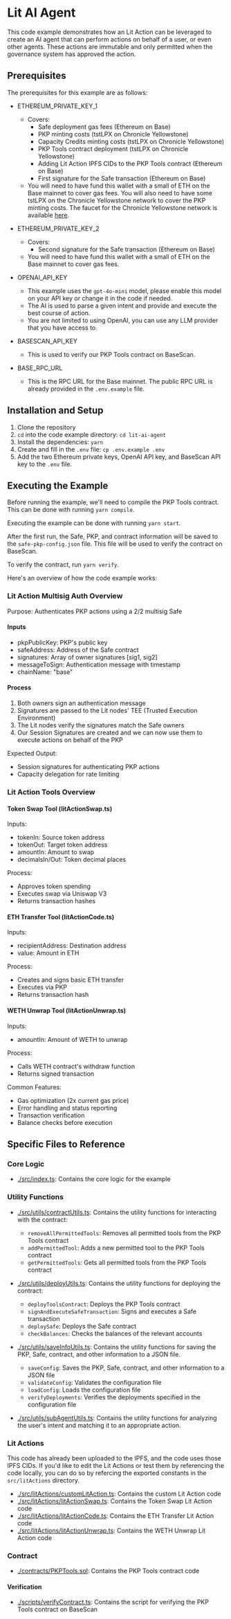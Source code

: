 # Lit AI Agent

This code example demonstrates how an Lit Action can be leveraged to create an AI agent that can perform actions on behalf of a user, or even other agents. These actions are immutable and only permitted when the governance system has approved the action.

## Prerequisites

The prerequisites for this example are as follows:

  - ETHEREUM_PRIVATE_KEY_1
    - Covers:
      - Safe deployment gas fees (Ethereum on Base)
      - PKP minting costs (tstLPX on Chronicle Yellowstone)
      - Capacity Credits minting costs (tstLPX on Chronicle Yellowstone)
      - PKP Tools contract deployment (tstLPX on Chronicle Yellowstone)
      - Adding Lit Action IPFS CIDs to the PKP Tools contract (Ethereum on Base)
      - First signature for the Safe transaction (Ethereum on Base)
    - You will need to have fund this wallet with a small of ETH on the Base mainnet to cover gas fees. You will also need to have some tstLPX on the Chronicle Yellowstone network to cover the PKP minting costs.
      The faucet for the Chronicle Yellowstone network is available [here](https://chronicle-yellowstone-faucet.getlit.dev/).
  - ETHEREUM_PRIVATE_KEY_2
    - Covers:
      - Second signature for the Safe transaction (Ethereum on Base)
    - You will need to have fund this wallet with a small of ETH on the Base mainnet to cover gas fees.

  - OPENAI_API_KEY
    - This example uses the `gpt-4o-mini` model, please enable this model on your API key or change it in the code if needed. 
    - The AI is used to parse a given intent and provide and execute the best course of action.
    - You are not limited to using OpenAI, you can use any LLM provider that you have access to.

  - BASESCAN_API_KEY
    - This is used to verify our PKP Tools contract on BaseScan.

  - BASE_RPC_URL
    - This is the RPC URL for the Base mainnet. The public RPC URL is already provided in the `.env.example` file.

## Installation and Setup

1. Clone the repository
2. `cd` into the code example directory: `cd lit-ai-agent`
3. Install the dependencies: `yarn`
4. Create and fill in the `.env` file: `cp .env.example .env`
5. Add the two Ethereum private keys, OpenAI API key, and BaseScan API key to the `.env` file.

## Executing the Example

Before running the example, we'll need to compile the PKP Tools contract. This can be done with running `yarn compile`.

Executing the example can be done with running `yarn start`.

After the first run, the Safe, PKP, and contract information will be saved to the `safe-pkp-config.json` file. This file will be used to verify the contract on BaseScan.

To verify the contract, run `yarn verify`.

Here's an overview of how the code example works:

### Lit Action Multisig Auth Overview
Purpose: Authenticates PKP actions using a 2/2 multisig Safe

#### Inputs
- pkpPublicKey: PKP's public key
- safeAddress: Address of the Safe contract
- signatures: Array of owner signatures [sig1, sig2]
- messageToSign: Authentication message with timestamp
- chainName: "base"

#### Process
1. Both owners sign an authentication message
2. Signatures are passed to the Lit nodes' TEE (Trusted Execution Environment)
3. The Lit nodes verify the signatures match the Safe owners
4. Our Session Signatures are created and we can now use them to execute actions on behalf of the PKP

Expected Output:
- Session signatures for authenticating PKP actions
- Capacity delegation for rate limiting

### Lit Action Tools Overview
#### Token Swap Tool (litActionSwap.ts)
   Inputs:
   - tokenIn: Source token address
   - tokenOut: Target token address
   - amountIn: Amount to swap
   - decimalsIn/Out: Token decimal places
   
   Process:
   - Approves token spending
   - Executes swap via Uniswap V3
   - Returns transaction hashes

#### ETH Transfer Tool (litActionCode.ts)
   Inputs:
   - recipientAddress: Destination address
   - value: Amount in ETH
   
   Process:
   - Creates and signs basic ETH transfer
   - Executes via PKP
   - Returns transaction hash

#### WETH Unwrap Tool (litActionUnwrap.ts)
   Inputs:
   - amountIn: Amount of WETH to unwrap
   
   Process:
   - Calls WETH contract's withdraw function
   - Returns signed transaction

Common Features:
- Gas optimization (2x current gas price)
- Error handling and status reporting
- Transaction verification
- Balance checks before execution


## Specific Files to Reference

### Core Logic

- [./src/index.ts](./src/index.ts): Contains the core logic for the example

### Utility Functions

- [./src/utils/contractUtils.ts](./src/utils/contractUtils.ts): Contains the utility functions for interacting with the contract:
  - `removeAllPermittedTools`: Removes all permitted tools from the PKP Tools contract
  - `addPermittedTool`: Adds a new permitted tool to the PKP Tools contract
  - `getPermittedTools`: Gets all permitted tools from the PKP Tools contract

- [./src/utils/deployUtils.ts](./src/utils/deployUtils.ts): Contains the utility functions for deploying the contract:
  - `deployToolsContract`: Deploys the PKP Tools contract
  - `signAndExecuteSafeTransaction`: Signs and executes a Safe transaction
  - `deploySafe`: Deploys the Safe contract
  - `checkBalances`: Checks the balances of the relevant accounts

- [./src/utils/saveInfoUtils.ts](./src/utils/saveInfoUtils.ts): Contains the utility functions for saving the PKP, Safe, contract, and other information to a JSON file.
  - `saveConfig`: Saves the PKP, Safe, contract, and other information to a JSON file
  - `validateConfig`: Validates the configuration file
  - `loadConfig`: Loads the configuration file
  - `verifyDeployments`: Verifies the deployments specified in the configuration file

- [./src/utils/subAgentUtils.ts](./src/utils/subAgentUtils.ts): Contains the utility functions for analyzing the user's intent and matching it to an appropriate action.

### Lit Actions

This code has already been uploaded to the IPFS, and the code uses those IPFS CIDs. If you'd like to edit the Lit Actions or test them by referencing the code locally, you can do so by refercing the exported constants in the `src/litActions` directory.

- [./src/litActions/customLitAction.ts](./src/litActions/customLitAction.ts): Contains the custom Lit Action code
- [./src/litActions/litActionSwap.ts](./src/litActions/litActionSwap.ts): Contains the Token Swap Lit Action code
- [./src/litActions/litActionCode.ts](./src/litActions/litActionCode.ts): Contains the ETH Transfer Lit Action code
- [./src/litActions/litActionUnwrap.ts](./src/litActions/litActionUnwrap.ts): Contains the WETH Unwrap Lit Action code

### Contract

- [./contracts/PKPTools.sol](./contracts/PKPTools.sol): Contains the PKP Tools contract code

#### Verification

- [./scripts/verifyContract.ts](./scripts/verifyContract.ts): Contains the script for verifying the PKP Tools contract on BaseScan
